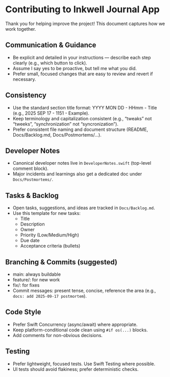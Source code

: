 # Contributing to Inkwell Journal App

Thank you for helping improve the project! This document captures how we work together.

## Communication & Guidance
- Be explicit and detailed in your instructions — describe each step clearly (e.g., which button to click).
- Assume I say yes to be proactive, but tell me what you did.
- Prefer small, focused changes that are easy to review and revert if necessary.

## Consistency
- Use the standard section title format: YYYY MON DD - HHmm - Title (e.g., 2025 SEP 17 - 1151 - Example).
- Keep terminology and capitalization consistent (e.g., “tweaks” not “tweeks”, “synchronization” not “syncronization”).
- Prefer consistent file naming and document structure (README, Docs/Backlog.md, Docs/Postmortems/...).

## Developer Notes
- Canonical developer notes live in `DeveloperNotes.swift` (top-level comment block).
- Major incidents and learnings also get a dedicated doc under `Docs/Postmortems/`.

## Tasks & Backlog
- Open tasks, suggestions, and ideas are tracked in `Docs/Backlog.md`.
- Use this template for new tasks:
  - Title
  - Description
  - Owner
  - Priority (Low/Medium/High)
  - Due date
  - Acceptance criteria (bullets)

## Branching & Commits (suggested)
- main: always buildable
- feature/<short-name>: for new work
- fix/<short-name>: for fixes
- Commit messages: present tense, concise, reference the area (e.g., `docs: add 2025-09-17 postmortem`).

## Code Style
- Prefer Swift Concurrency (async/await) where appropriate.
- Keep platform-conditional code clean using `#if os(...)` blocks.
- Add comments for non-obvious decisions.

## Testing
- Prefer lightweight, focused tests. Use Swift Testing where possible.
- UI tests should avoid flakiness; prefer deterministic checks.


